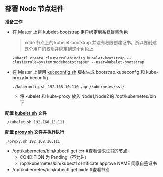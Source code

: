 ## 部署 Node 节点组件

__准备工作__
- 在 Master 上将 kubelet-bootstrap 用户绑定到系统群集角色
    >node 节点上的 kubelet-bootstrap 并没有权限创建证书。所以要创建这个用户的权限并绑定到这个角色上 
    ```
    kubectl create clusterrolebinding kubelet-bootstrap --clusterrole=system:nodebootstrapper --user=kubelet-bootstrap
    ```
- 在 Master 上使用 [kubeconfig.sh](https://github.com/lcePolarBear/Kubernetes_Basic_Config_Note/blob/master/config-files/kubeconfig.sh) 脚本生成 bootstrap.kubeconfig 和 kube-proxy.kubeconfig
    ```
    ./kubeconfig.sh 192.168.10.110 /opt/kubernetes/ssl/
    ```
    - 将 kubelet 和 kube-proxy 放入 Node1,Node2 的 /opt/kubernetes/bin 下

__配置 [kubelet.sh](https://github.com/lcePolarBear/Kubernetes_Basic_Config_Note/blob/master/config-files/kubelet.sh) 文件__
```
./kubelet.sh 192.168.10.111
```

__配置 [proxy.sh](https://github.com/lcePolarBear/Kubernetes_Basic_Config_Note/blob/master/config-files/proxy.sh) 文件并执行执行__
```
./proxy.sh 192.168.10.111
```

- /opt/kubernetes/bin/kubectl get csr #查看请求证书的节点
    - CONDITION 为 Pending（不允许）
    - /opt/kubernetes/bin/kubectl certificate approve NAME 同意自签证书
- /opt/kubernetes/bin/kubectl get node #查看节点